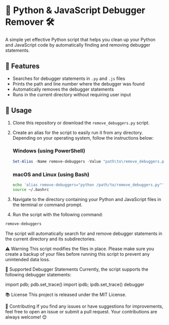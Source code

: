# 🐍 Python & JavaScript Debugger Remover 🛠️

A simple yet effective Python script that helps you clean up your Python and JavaScript code by automatically finding and removing debugger statements. 

## 🌟 Features

- Searches for debugger statements in `.py` and `.js` files
- Prints the path and line number where the debugger was found
- Automatically removes the debugger statements
- Runs in the current directory without requiring user input

## 🚀 Usage

1. Clone this repository or download the `remove_debuggers.py` script.
2. Create an alias for the script to easily run it from any directory. Depending on your operating system, follow the instructions below:

    ### Windows (using PowerShell)
    ```powershell
    Set-Alias -Name remove-debuggers -Value "path\to\remove_debuggers.py"
    ```

    ### macOS and Linux (using Bash)
    ```bash
    echo 'alias remove-debuggers="python /path/to/remove_debuggers.py"' >> ~/.bashrc
    source ~/.bashrc
    ```
3. Navigate to the directory containing your Python and JavaScript files in the terminal or command prompt.
4. Run the script with the following command:

```bash
remove-debuggers
```


The script will automatically search for and remove debugger statements in the current directory and its subdirectories.

⚠️ Warning
This script modifies the files in place. Please make sure you create a backup of your files before running this script to prevent any unintended data loss.

📃 Supported Debugger Statements
Currently, the script supports the following debugger statements:

import pdb; pdb.set_trace()
import ipdb; ipdb.set_trace()
debugger

📚 License
This project is released under the MIT License.

🤝 Contributing
If you find any issues or have suggestions for improvements, feel free to open an issue or submit a pull request. Your contributions are always welcome! 😊
